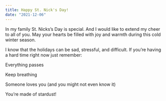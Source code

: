 ```yaml
---
title: Happy St. Nick's Day!
date: "2021-12-06"
---
```


In my family St. Nicks’s Day is special. And I would like to extend my cheer to all of you. May your hearts be filled with joy and warmth during this cold winter season. 

I know that the holidays can be sad, stressful, and difficult. If you’re having a hard time right now just remember:

Everything passes

Keep breathing

Someone loves you (and you might not even know it)

You’re made of stardust!
